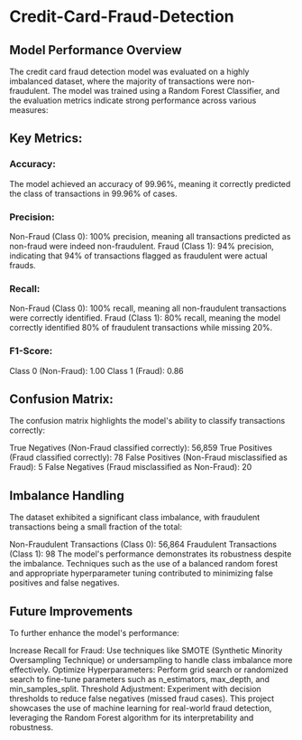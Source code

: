 # Credit-Card-Fraud-Detection
## Model Performance Overview
The credit card fraud detection model was evaluated on a highly imbalanced dataset, where the majority of transactions were non-fraudulent. The model was trained using a Random Forest Classifier, and the evaluation metrics indicate strong performance across various measures:

## Key Metrics:
### Accuracy: 
The model achieved an accuracy of 99.96%, meaning it correctly predicted the class of transactions in 99.96% of cases.
### Precision:
Non-Fraud (Class 0): 100% precision, meaning all transactions predicted as non-fraud were indeed non-fraudulent.
Fraud (Class 1): 94% precision, indicating that 94% of transactions flagged as fraudulent were actual frauds.
### Recall:
Non-Fraud (Class 0): 100% recall, meaning all non-fraudulent transactions were correctly identified.
Fraud (Class 1): 80% recall, meaning the model correctly identified 80% of fraudulent transactions while missing 20%.
### F1-Score:
Class 0 (Non-Fraud): 1.00
Class 1 (Fraud): 0.86
## Confusion Matrix:
The confusion matrix highlights the model's ability to classify transactions correctly:

True Negatives (Non-Fraud classified correctly): 56,859
True Positives (Fraud classified correctly): 78
False Positives (Non-Fraud misclassified as Fraud): 5
False Negatives (Fraud misclassified as Non-Fraud): 20
## Imbalance Handling
The dataset exhibited a significant class imbalance, with fraudulent transactions being a small fraction of the total:

Non-Fraudulent Transactions (Class 0): 56,864
Fraudulent Transactions (Class 1): 98
The model's performance demonstrates its robustness despite the imbalance. Techniques such as the use of a balanced random forest and appropriate hyperparameter tuning contributed to minimizing false positives and false negatives.

## Future Improvements
To further enhance the model's performance:

Increase Recall for Fraud: Use techniques like SMOTE (Synthetic Minority Oversampling Technique) or undersampling to handle class imbalance more effectively.
Optimize Hyperparameters: Perform grid search or randomized search to fine-tune parameters such as n_estimators, max_depth, and min_samples_split.
Threshold Adjustment: Experiment with decision thresholds to reduce false negatives (missed fraud cases).
This project showcases the use of machine learning for real-world fraud detection, leveraging the Random Forest algorithm for its interpretability and robustness.
